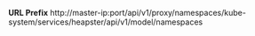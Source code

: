 **URL Prefix**
http://master-ip:port/api/v1/proxy/namespaces/kube-system/services/heapster/api/v1/model/namespaces
